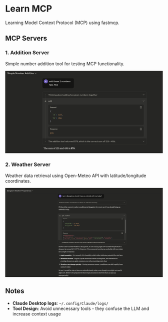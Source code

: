 # Learn MCP

Learning Model Context Protocol (MCP)  using fastmcp.

## MCP Servers

### 1. Addition Server
Simple number addition tool for testing MCP functionality.

![Addition Server Demo](images/1-addition-server-demo.png)

### 2. Weather Server  
Weather data retrieval using Open-Meteo API with latitude/longitude coordinates.

![Weather Server Demo](images/2-weather-server-demo.png)

## Notes

- **Claude Desktop logs**: `~/.config/Claude/logs/`
- **Tool Design**: Avoid unnecessary tools - they confuse the LLM and increase context usage